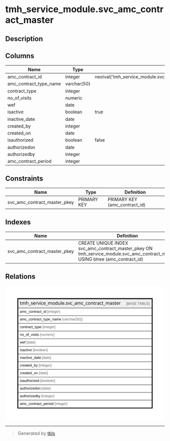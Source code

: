 # tmh_service_module.svc_amc_contract_master

## Description

## Columns

| Name | Type | Default | Nullable | Children | Parents | Comment |
| ---- | ---- | ------- | -------- | -------- | ------- | ------- |
| amc_contract_id | integer | nextval('tmh_service_module.svc_amc_contract_master_amc_contract_id_seq'::regclass) | false |  |  |  |
| amc_contract_type_name | varchar(50) |  | true |  |  |  |
| contract_type | integer |  | true |  |  |  |
| no_of_visits | numeric |  | true |  |  |  |
| wef | date |  | true |  |  |  |
| isactive | boolean | true | true |  |  |  |
| inactive_date | date |  | true |  |  |  |
| created_by | integer |  | true |  |  |  |
| created_on | date |  | true |  |  |  |
| isauthorized | boolean | false | true |  |  |  |
| authorizedon | date |  | true |  |  |  |
| authorizedby | integer |  | true |  |  |  |
| amc_contract_period | integer |  | true |  |  |  |

## Constraints

| Name | Type | Definition |
| ---- | ---- | ---------- |
| svc_amc_contract_master_pkey | PRIMARY KEY | PRIMARY KEY (amc_contract_id) |

## Indexes

| Name | Definition |
| ---- | ---------- |
| svc_amc_contract_master_pkey | CREATE UNIQUE INDEX svc_amc_contract_master_pkey ON tmh_service_module.svc_amc_contract_master USING btree (amc_contract_id) |

## Relations

![er](tmh_service_module.svc_amc_contract_master.svg)

---

> Generated by [tbls](https://github.com/k1LoW/tbls)
